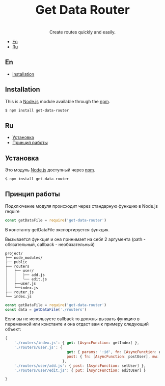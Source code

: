 <p align="center" style="font-size: 40px; font-weight: bold">Get Data Router</p>

<p align="center">Create routes quickly and easily.</p>

- [En](#en)
- [Ru](#ru)
## En
- [installation](#installation)

## Installation
This is a [Node.js](https://nodejs.org/en/) module available through the
[npm](https://www.npmjs.com/).
```bash
$ npm install get-data-router
```
## Ru
- [Установка](#установка)
- [Принцип работы](#принцип-работы)

## Установка

Это модуль [Node.js](https://nodejs.org/en/) доступный через
[npm](https://www.npmjs.com/).
```bash
$ npm install get-data-router
```

## Принцип работы

Подключение модуля происходит через стандарную функцию в Node.js require

```js
const getDataFile = require('get-data-router')
```
<p>В константу getDataFile экспортируется функция.</p>
Вызывается функция и она принимает на себя 2 аргумента (path - обязательный, callback - необязательный)

```text
project/
├── node_modules/
├── public
├── routers
│   ├── user/
│   │   ├── add.js
│   │   └── edit.js
│   ├──user.js
│   └──index.js
├── router.js
└── index.js
```
```js
const getDataFile = require('get-data-router')
const data = getDataFile('./routers')
```
Если вы не используете callback то должны вызвать функцию в переменной или константе и она отдаст вам к примеру следующий объект:

```js
{
    './routers/index.js': { get: [AsyncFunction: getIndex] },
    './routers/user.js': { 
                            get: { params: ':id', fn: [AsyncFunction: getUser] }, 
                            post: { fn: [AsyncFunction: postUser], mw: [ [Function: multerMiddleware] ] }  
                          },
    './routers/user/add.js': { post: [AsyncFunction: setUser] },
    './routers/user/edit.js': { put: [AsyncFunction: editUser] }

}
```